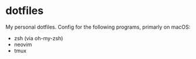 # dotfiles

My personal dotfiles. Config for the following programs, primarly on macOS:
- zsh (via oh-my-zsh)
- neovim
- tmux
